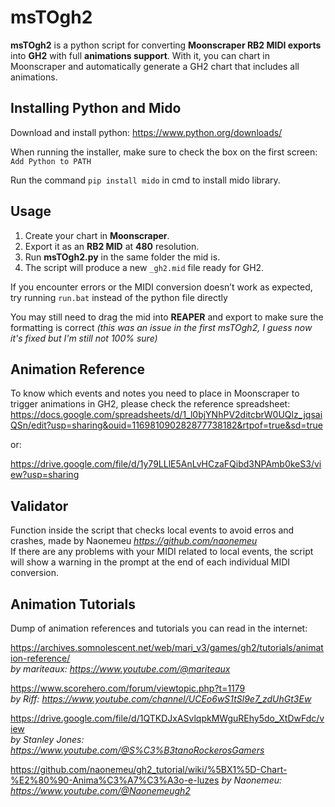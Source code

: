 # msTOgh2

**msTOgh2** is a python script for converting **Moonscraper RB2 MIDI exports** into **GH2** with full **animations support**.
With it, you can chart in Moonscraper and automatically generate a GH2 chart that includes all animations.

## Installing Python and Mido

Download and install python: https://www.python.org/downloads/

When running the installer, make sure to check the box on the first screen: `Add Python to PATH`

Run the command `pip install mido` in cmd to install mido library.

## Usage

1. Create your chart in **Moonscraper**.
2. Export it as an **RB2 MID** at **480** resolution.
3. Run **msTOgh2.py** in the same folder the mid is.
4. The script will produce a new `_gh2.mid` file ready for GH2.

If you encounter errors or the MIDI conversion doesn’t work as expected, try
running `run.bat` instead of the python file directly

You may still need to drag the mid into **REAPER** and export to make sure the formatting is correct
*(this was an issue in the first msTOgh2, I guess now it's fixed but I'm still not 100% sure)*

## Animation Reference

To know which events and notes you need to place in Moonscraper to trigger animations in GH2, please check the reference spreadsheet:  
https://docs.google.com/spreadsheets/d/1_l0bjYNhPV2ditcbrW0UQlz_jqsaiQSn/edit?usp=sharing&ouid=116981090282877738182&rtpof=true&sd=true

or:  

https://drive.google.com/file/d/1y79LLlE5AnLvHCzaFQibd3NPAmb0keS3/view?usp=sharing

## Validator

Function inside the script that checks local events to avoid erros and crashes, made by Naonemeu *https://github.com/naonemeu*  
If there are any problems with your MIDI related to local events,
the script will show a warning in the prompt at the end of each individual MIDI conversion.

## Animation Tutorials

Dump of animation references and tutorials you can read in the internet:

https://archives.somnolescent.net/web/mari_v3/games/gh2/tutorials/animation-reference/  
*by mariteaux: https://www.youtube.com/@mariteaux*

https://www.scorehero.com/forum/viewtopic.php?t=1179  
*by Riff: https://www.youtube.com/channel/UCEo6wS1tSl9e7_zdUhGt3Ew*

https://drive.google.com/file/d/1QTKDJxASvlqpkMWguREhy5do_XtDwFdc/view  
*by Stanley Jones: https://www.youtube.com/@S%C3%B3tanoRockerosGamers*

https://github.com/naonemeu/gh2_tutorial/wiki/%5BX1%5D-Chart-%E2%80%90-Anima%C3%A7%C3%A3o-e-luzes
*by Naonemeu: https://www.youtube.com/@Naonemeugh2*
